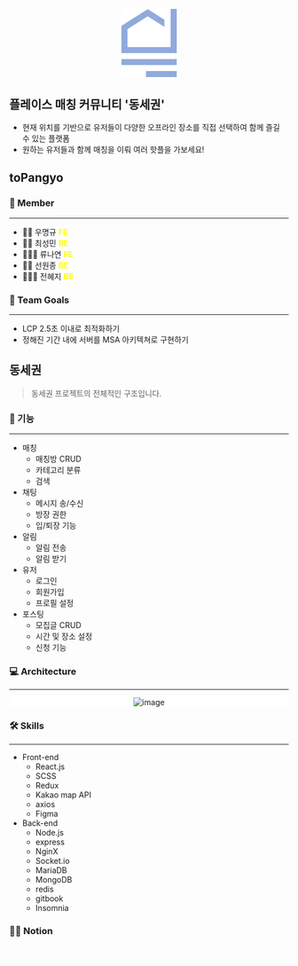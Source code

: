 
<p align="center">
    <img src="./client/public/images/logo/DSG_logo.png" width="100px" />
</p>

## 플레이스 매칭 커뮤니티 '동세권'
- 현재 위치를 기반으로 유저들이 다양한 오프라인 장소를 직접 선택하여 함께 즐길 수 있는 플랫폼
- 원하는 유저들과 함께 매칭을 이뤄 여러 핫플을 가보세요!

## toPangyo
### 💫 Member
---
- 💁🏻 우명규 <strong style="color : yellow;">FE</strong>
- 💁🏻 최성민 <strong style="color : yellow;">BE</strong>
- 💁🏻‍♀️ 류나연 <strong style="color : yellow;">FE</strong>
- 💁🏻 선원종 <strong style="color : yellow;">BE</strong>
- 💁🏻‍♀️ 전혜지 <strong style="color : yellow;">BE</strong>

### 💫 Team Goals
---
- LCP 2.5초 이내로 최적화하기
- 정해진 기간 내에 서버를 MSA 아키텍쳐로 구현하기

## 동세권
> 동세권 프로젝트의 전체적인 구조입니다.
### 📄 기능
---
- 매칭
    - 매칭방 CRUD
    - 카테고리 분류
    - 검색
- 채팅
    - 메시지 송/수신
    - 방장 권한
    - 입/퇴장 기능
- 알림
    - 알림 전송
    - 알림 받기
- 유저
    - 로그인
    - 회원가입
    - 프로필 설정
- 포스팅
    - 모집글 CRUD
    - 시간 및 장소 설정
    - 신청 기능

### 💻 Architecture
---
<div align="center" style="background-color:white;">
    <img width="712" alt="image" src="https://user-images.githubusercontent.com/67165016/216052089-e33693cf-d06a-444c-a697-511660697e02.png">
</div>

### 🛠 Skills
---
- Front-end
    - React.js
    - SCSS
    - Redux
    - Kakao map API
    - axios
    - Figma
- Back-end
    - Node.js
    - express
    - NginX
    - Socket.io
    - MariaDB
    - MongoDB
    - redis
    - gitbook
    - Insomnia

### 🏃🏻 Notion
<a href="https://devcamp.notion.site/toPangyo-3535f9f859ca4bbbb71cc4a89dcd694f" style="text-decoration : none; font-size:20px; color : white;">팀원들과 열심히 노력한 흔적 보러가기!</a>

